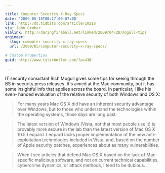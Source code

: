 ```yaml
---

title: Computer Security X-Ray Specs
date: '2009-05-18T00:17:00-07:00'
link: http://db.tidbits.com/article/10218
via: John Gruber
vialink: http://daringfireball.net/linked/2009/04/28/mogull-tips
engineer:
  slug: computer-security-x-ray-specs
  url: /2009/05/computer-security-x-ray-specs/

# Custom Properties
guid: http://www.tylerbutler.com/?p=438

---
```


IT security consultant Rich Mogull gives some tips for seeing through the BS
in security press releases. It's aimed at the Mac community, but it has some
insightful info that applies across the board. In particular, I like his even-
handed evaluation of the relative security of both Windows and OS X:

> For many years Mac OS X did have an inherent security advantage over
Windows, but to those who understand the technologies within the operating
systems, those days are long past.

>

> The latest version of Windows (Vista, not that most people use it) is
provably more secure in the lab than the latest version of Mac OS X 10.5
Leopard. Leopard lacks proper implementation of the new anti-exploitation
technologies included in Vista, and, based on the number of Apple security
patches, experiences about as many vulnerabilities.

>

> When I see articles that defend Mac OS X based on the lack of Mac-specific
malicious software, and not on current technical capabilities, cybercrime
dynamics, or attack methods, I tend to be dubious.
